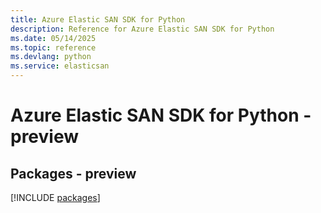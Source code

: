 ```yaml
---
title: Azure Elastic SAN SDK for Python
description: Reference for Azure Elastic SAN SDK for Python
ms.date: 05/14/2025
ms.topic: reference
ms.devlang: python
ms.service: elasticsan
---
```

# Azure Elastic SAN SDK for Python - preview
## Packages - preview
[!INCLUDE [packages](elastic-san-index.md)]